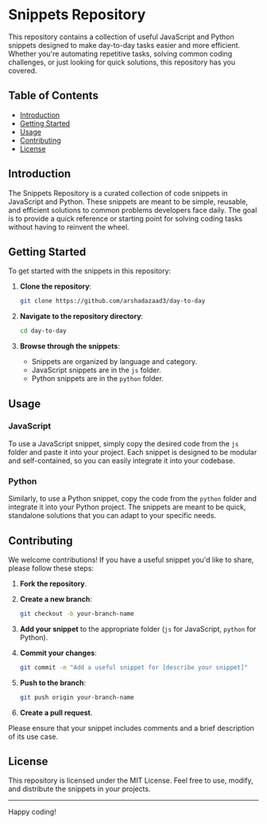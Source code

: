 # Snippets Repository

This repository contains a collection of useful JavaScript and Python snippets designed to make day-to-day tasks easier and more efficient. Whether you're automating repetitive tasks, solving common coding challenges, or just looking for quick solutions, this repository has you covered.

## Table of Contents

- [Introduction](#introduction)
- [Getting Started](#getting-started)
- [Usage](#usage)
- [Contributing](#contributing)
- [License](#license)

## Introduction

The Snippets Repository is a curated collection of code snippets in JavaScript and Python. These snippets are meant to be simple, reusable, and efficient solutions to common problems developers face daily. The goal is to provide a quick reference or starting point for solving coding tasks without having to reinvent the wheel.

## Getting Started

To get started with the snippets in this repository:

1. **Clone the repository**:
    ```bash
    git clone https://github.com/arshadazaad3/day-to-day
    ```
   
2. **Navigate to the repository directory**:
    ```bash
    cd day-to-day
    ```

3. **Browse through the snippets**:
    - Snippets are organized by language and category.
    - JavaScript snippets are in the `js` folder.
    - Python snippets are in the `python` folder.

## Usage

### JavaScript

To use a JavaScript snippet, simply copy the desired code from the `js` folder and paste it into your project. Each snippet is designed to be modular and self-contained, so you can easily integrate it into your codebase.

### Python

Similarly, to use a Python snippet, copy the code from the `python` folder and integrate it into your Python project. The snippets are meant to be quick, standalone solutions that you can adapt to your specific needs.

## Contributing

We welcome contributions! If you have a useful snippet you'd like to share, please follow these steps:

1. **Fork the repository**.

2. **Create a new branch**:
    ```bash
    git checkout -b your-branch-name
    ```

3. **Add your snippet** to the appropriate folder (`js` for JavaScript, `python` for Python).

4. **Commit your changes**:
    ```bash
    git commit -m "Add a useful snippet for [describe your snippet]"
    ```

5. **Push to the branch**:
    ```bash
    git push origin your-branch-name
    ```

6. **Create a pull request**.

Please ensure that your snippet includes comments and a brief description of its use case.

## License

This repository is licensed under the MIT License. Feel free to use, modify, and distribute the snippets in your projects.

---

Happy coding!
